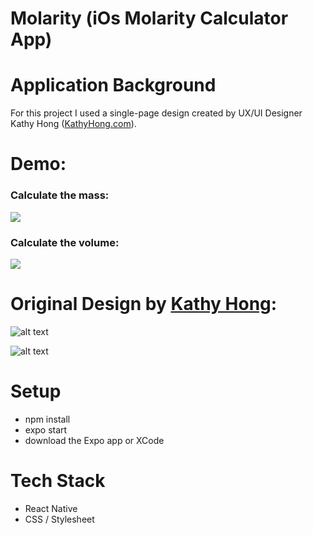 # Molarity (iOs Molarity Calculator App)

# Application Background

For this project I used a single-page design created by UX/UI Designer Kathy Hong ([KathyHong.com](https://www.kathyhong.com)).

# Demo:

### Calculate the mass:
![](https://molarity.s3-us-west-1.amazonaws.com/mass.gif)


### Calculate the volume:
![](https://molarity.s3-us-west-1.amazonaws.com/volume.gif)

# Original Design by [Kathy Hong](https://www.kathyhong.com):

![alt text](https://molarity.s3-us-west-1.amazonaws.com/Screen+Shot+2021-03-25+at+11.31.53+AM.png)


![alt text](https://molarity.s3-us-west-1.amazonaws.com/Screen+Shot+2021-03-25+at+11.32.04+AM.png)


# Setup

* npm install
* expo start
* download the Expo app or XCode

# Tech Stack

* React Native
* CSS / Stylesheet
